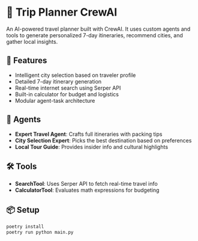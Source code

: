 # 🧳 Trip Planner CrewAI

An AI-powered travel planner built with CrewAI. It uses custom agents and tools to generate personalized 7-day itineraries, recommend cities, and gather local insights.

## 🚀 Features
- Intelligent city selection based on traveler profile
- Detailed 7-day itinerary generation
- Real-time internet search using Serper API
- Built-in calculator for budget and logistics
- Modular agent-task architecture

## 🧠 Agents
- **Expert Travel Agent**: Crafts full itineraries with packing tips
- **City Selection Expert**: Picks the best destination based on preferences
- **Local Tour Guide**: Provides insider info and cultural highlights

## 🛠 Tools
- **SearchTool**: Uses Serper API to fetch real-time travel info
- **CalculatorTool**: Evaluates math expressions for budgeting

## 📦 Setup
```bash
poetry install
poetry run python main.py
